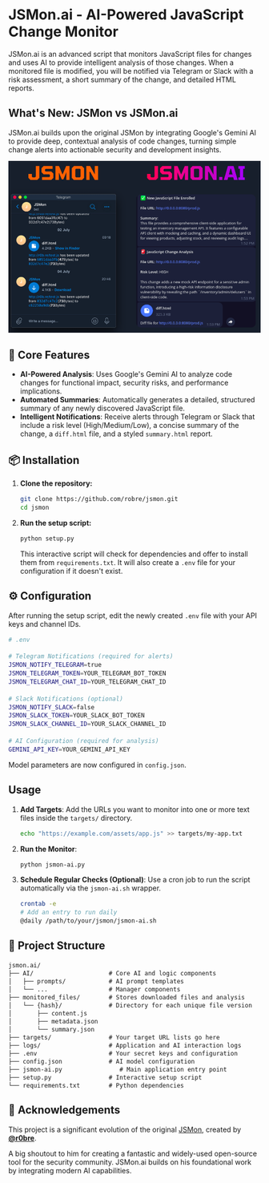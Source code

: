 # JSMon.ai - AI-Powered JavaScript Change Monitor

JSMon.ai is an advanced script that monitors JavaScript files for changes and uses AI to provide intelligent analysis of those changes. When a monitored file is modified, you will be notified via Telegram or Slack with a risk assessment, a short summary of the change, and detailed HTML reports.

## What's New: JSMon vs JSMon.ai

JSMon.ai builds upon the original JSMon by integrating Google's Gemini AI to provide deep, contextual analysis of code changes, turning simple change alerts into actionable security and development insights.

![JSMON.AI](jsmon-ai.png)

## 🚀 Core Features

- **AI-Powered Analysis**: Uses Google's Gemini AI to analyze code changes for functional impact, security risks, and performance implications.
- **Automated Summaries**: Automatically generates a detailed, structured summary of any newly discovered JavaScript file.
- **Intelligent Notifications**: Receive alerts through Telegram or Slack that include a risk level (High/Medium/Low), a concise summary of the change, a `diff.html` file, and a styled `summary.html` report.

## 📦 Installation

1.  **Clone the repository:**
    ```bash
    git clone https://github.com/robre/jsmon.git
    cd jsmon
    ```

2.  **Run the setup script:**
    ```bash
    python setup.py
    ```
    This interactive script will check for dependencies and offer to install them from `requirements.txt`. It will also create a `.env` file for your configuration if it doesn't exist.

## ⚙️ Configuration

After running the setup script, edit the newly created `.env` file with your API keys and channel IDs.

```bash
# .env

# Telegram Notifications (required for alerts)
JSMON_NOTIFY_TELEGRAM=true
JSMON_TELEGRAM_TOKEN=YOUR_TELEGRAM_BOT_TOKEN
JSMON_TELEGRAM_CHAT_ID=YOUR_TELEGRAM_CHAT_ID

# Slack Notifications (optional)
JSMON_NOTIFY_SLACK=false
JSMON_SLACK_TOKEN=YOUR_SLACK_BOT_TOKEN
JSMON_SLACK_CHANNEL_ID=YOUR_SLACK_CHANNEL_ID

# AI Configuration (required for analysis)
GEMINI_API_KEY=YOUR_GEMINI_API_KEY
```

Model parameters are now configured in `config.json`.

## Usage

1.  **Add Targets**: Add the URLs you want to monitor into one or more text files inside the `targets/` directory.

    ```bash
    echo "https://example.com/assets/app.js" >> targets/my-app.txt
    ```

2.  **Run the Monitor**:
    ```bash
    python jsmon-ai.py
    ```

3.  **Schedule Regular Checks (Optional)**:
    Use a cron job to run the script automatically via the `jsmon-ai.sh` wrapper.

    ```bash
    crontab -e
    # Add an entry to run daily
    @daily /path/to/your/jsmon/jsmon-ai.sh
    ```

## 📁 Project Structure

```
jsmon.ai/
├── AI/                     # Core AI and logic components
│   ├── prompts/            # AI prompt templates
│   └── ...                 # Manager components
├── monitored_files/        # Stores downloaded files and analysis
│   └── {hash}/             # Directory for each unique file version
│       ├── content.js
│       ├── metadata.json
│       └── summary.json
├── targets/                # Your target URL lists go here
├── logs/                   # Application and AI interaction logs
├── .env                    # Your secret keys and configuration
├── config.json             # AI model configuration
├── jsmon-ai.py                # Main application entry point
├── setup.py                # Interactive setup script
└── requirements.txt        # Python dependencies
```

## 🙏 Acknowledgements

This project is a significant evolution of the original [JSMon](https://github.com/robre/jsmon/tree/master), created by **[@r0bre](https://twitter.com/r0bre)**.

A big shoutout to him for creating a fantastic and widely-used open-source tool for the security community. JSMon.ai builds on his foundational work by integrating modern AI capabilities.
